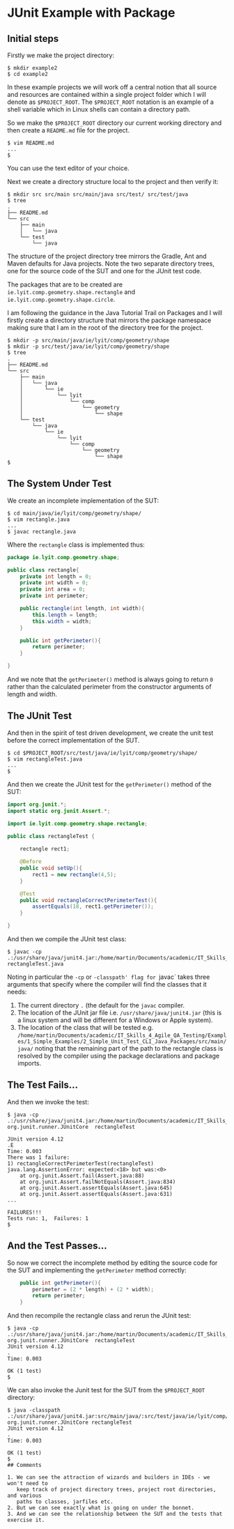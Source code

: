 # JUnit Example with Package



## Initial steps

Firstly we make the project directory:
```console {.line-numbers}
$ mkdir example2
$ cd example2
```

In these example projects we will work off a central notion that all source and
resources are contained within a single project folder which I will denote as
`$PROJECT_ROOT`. The `$PROJECT_ROOT` notation is an example of a shell variable
which in Linux shells can contain a directory path.


So we make the `$PROJECT_ROOT` directory our current working directory and then
create a `README.md` file for the project.

```console
$ vim README.md
...
$
```
You can use the text editor of your choice.

Next we create a directory structure local to the project and then verify it:

```console
$ mkdir src src/main src/main/java src/test/ src/test/java
$ tree 
.
├── README.md
└── src
    ├── main
    │   └── java
    └── test
        └── java
```

The structure of the project directory tree mirrors the Gradle, Ant and Maven
defaults for Java projects. Note the two separate directory trees, one for the
source code of the SUT and one for the JUnit test code.

The packages that are to be created are `ie.lyit.comp.geometry.shape.rectangle`
and `ie.lyit.comp.geometry.shape.circle`. 

I am following the guidance in the Java Tutorial Trail on Packages and I will
firstly create a directory structure that mirrors the package namespace making
sure that I am in the root of the directory tree for the project.

```console
$ mkdir -p src/main/java/ie/lyit/comp/geometry/shape
$ mkdir -p src/test/java/ie/lyit/comp/geometry/shape
$ tree
.
├── README.md
└── src
    ├── main
    │   └── java
    │       └── ie
    │           └── lyit
    │               └── comp
    │                   └── geometry
    │                       └── shape
    └── test
        └── java
            └── ie
                └── lyit
                    └── comp
                        └── geometry
                            └── shape
$ 
```

## The System Under Test

We create an incomplete implementation of the SUT:

```console
$ cd main/java/ie/lyit/comp/geometry/shape/
$ vim rectangle.java
...
$ javac rectangle.java
```

Where the `rectangle` class is implemented thus:

```java
package ie.lyit.comp.geometry.shape;

public class rectangle{
    private int length = 0;
    private int width = 0;
    private int area = 0;
    private int perimeter;

    public rectangle(int length, int width){
        this.length = length;
        this.width = width;
    }

    public int getPerimeter(){
        return perimeter;
    }

}
```

And we note that the `getPerimeter()` method is always going to return `0`
rather than the calculated perimeter from the constructor arguments of length
and width.

## The JUnit Test 

And then in the spirit of test driven development, we create the unit test before the
correct implementation of the SUT.

```console
$ cd $PROJECT_ROOT/src/test/java/ie/lyit/comp/geometry/shape/
$ vim rectangleTest.java
...
$
```
And then we create the JUnit test for the `getPerimeter()` method of the SUT:

```java
import org.junit.*;
import static org.junit.Assert.*;

import ie.lyit.comp.geometry.shape.rectangle;

public class rectangleTest {
   
    rectangle rect1;

    @Before
    public void setUp(){
        rect1 = new rectangle(4,5);
    }

    @Test 
    public void rectangleCorrectPerimeterTest(){
        assertEquals(18, rect1.getPerimeter());    
    }

}
```

And then we compile the JUnit test class:

```console
$ javac -cp .:/usr/share/java/junit4.jar:/home/martin/Documents/academic/IT_Skills_4_Agile_QA_Testing/Examples/1_Simple_Examples/2_Simple_Unit_Test_CLI_Java_Packages/src/main/java/ rectangleTest.java
```

Noting in particular the `-cp` or `-classpath' flag for `javac` takes three arguments that
specify where the compiler will find the classes that it needs:
1. The current directory `.` (the default for the `javac` compiler.
2. The location of the JUnit jar file i.e. `/usr/share/java/junit4.jar` (this is
   a linux system and will be different for a Windows or Apple system).
3. The location of the class that will be tested e.g. `/home/martin/Documents/academic/IT_Skills_4_Agile_QA_Testing/Examples/1_Simple_Examples/2_Simple_Unit_Test_CLI_Java_Packages/src/main/java/` noting that the remaining part of the path to the rectangle class is resolved by the compiler using the package declarations and package imports.


## The Test Fails...

And then we invoke the test:
```console
$ java -cp .:/usr/share/java/junit4.jar:/home/martin/Documents/academic/IT_Skills_4_Agile_QA_Testing/Examples/1_Simple_Examples/2_Simple_Unit_Test_CLI_Java_Packages/src/main/java/ org.junit.runner.JUnitCore  rectangleTest

JUnit version 4.12
.E
Time: 0.003
There was 1 failure:
1) rectangleCorrectPerimeterTest(rectangleTest)
java.lang.AssertionError: expected:<18> but was:<0>
	at org.junit.Assert.fail(Assert.java:88)
	at org.junit.Assert.failNotEquals(Assert.java:834)
	at org.junit.Assert.assertEquals(Assert.java:645)
	at org.junit.Assert.assertEquals(Assert.java:631)
...

FAILURES!!!
Tests run: 1,  Failures: 1
$
```

## And the Test Passes...

So now we correct the incomplete method by editing the source code for the SUT
and implementing the `getPerimeter` method correctly:

```java
    public int getPerimeter(){
        perimeter = (2 * length) + (2 * width);
        return perimeter;
    }
```
And then recompile the rectangle class and rerun the JUnit test:

```console
$ java -cp .:/usr/share/java/junit4.jar:/home/martin/Documents/academic/IT_Skills_4_Agile_QA_Testing/Examples/1_Simple_Examples/2_Simple_Unit_Test_CLI_Java_Packages/src/main/java/ org.junit.runner.JUnitCore  rectangleTest
JUnit version 4.12
.
Time: 0.003

OK (1 test)
$
```

We can also invoke the Junit test for the SUT from the `$PROJECT_ROOT`
directory:

```console
$ java -classpath .:/usr/share/java/junit4.jar:src/main/java/:src/test/java/ie/lyit/comp/geometry/shape/ org.junit.runner.JUnitCore rectangleTest 
JUnit version 4.12
.
Time: 0.003

OK (1 test)
$ 
## Comments

1. We can see the attraction of wizards and builders in IDEs - we won't need to
   keep track of project directory trees, project root directories, and various
   paths to classes, jarfiles etc.
2. But we can see exactly what is going on under the bonnet.
3. And we can see the relationship between the SUT and the tests that exercise it.
